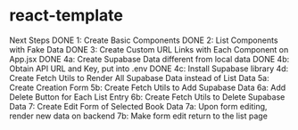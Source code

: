 # react-template
Next Steps
DONE 1: Create Basic Components 
DONE 2: List Components with Fake Data
DONE 3: Create Custom URL Links with Each Component on App.jsx
DONE 4a: Create Supabase Data different from local data
DONE 4b: Obtain API URL and Key, put into .env
DONE 4c: Install Supabase library
4d: Create Fetch Utils to Render All Supabase Data instead of List Data
5a: Create Creation Form
5b: Create Fetch Utils to Add Supabase Data
6a: Add Delete Button for Each List Entry
6b: Create Fetch Utils to Delete Supabase Data
7: Create Edit Form of Selected Book Data
7a: Upon form editing, render new data on backend
7b: Make form edit return to the list page
